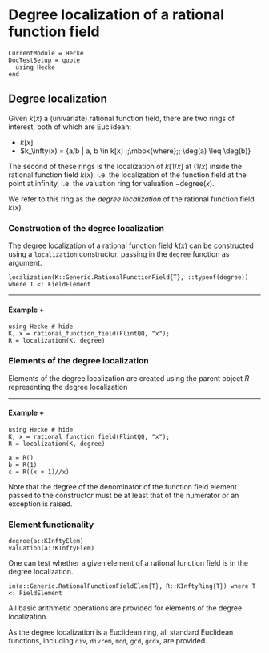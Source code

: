 # Degree localization of a rational function field

```@meta
CurrentModule = Hecke
DocTestSetup = quote
  using Hecke
end
```

## Degree localization

Given $k(x)$ a (univariate) rational function field, there are two rings of interest,
both of which are Euclidean:

* $k[x]$
* $k_\infty(x) = \{a/b | a, b \in k[x] \;\;\mbox{where}\;\; \deg(a) \leq \deg(b)\}

The second of these rings is the localization of $k[1/x]$ at $(1/x)$ inside the rational
function field $k(x)$, i.e. the localization of the function field at the point at
infinity, i.e. the valuation ring for valuation $-$degree$(x)$.

We refer to this ring as the *degree localization* of the rational function field $k(x)$.

### Construction of the degree localization

The degree localization of a rational function field $k(x)$ can be constructed using
a `localization` constructor, passing in the `degree` function as argument.

```@docs
localization(K::Generic.RationalFunctionField{T}, ::typeof(degree)) where T <: FieldElement
```

---

#### Example +

```@repl
using Hecke # hide
K, x = rational_function_field(FlintQQ, "x");
R = localization(K, degree)
```

### Elements of the degree localization

Elements of the degree localization are created using the parent object $R$ representing
the degree localization

---

#### Example +

```@repl
using Hecke # hide
K, x = rational_function_field(FlintQQ, "x");
R = localization(K, degree)

a = R()
b = R(1)
c = R((x + 1)//x)
```

Note that the degree of the denominator of the function field element passed to the
constructor must be at least that of the numerator or an exception is raised.

### Element functionality

```@docs
degree(a::KInftyElem)
valuation(a::KInftyElem)
```

One can test whether a given element of a rational function field is in the degree
localization.

```@docs
in(a::Generic.RationalFunctionFieldElem{T}, R::KInftyRing{T}) where T <: FieldElement
```

All basic arithmetic operations are provided for elements of the degree localization.

As the degree localization is a Euclidean ring, all standard Euclidean functions, including
`div`, `divrem`, `mod`, `gcd`, `gcdx`, are provided.

